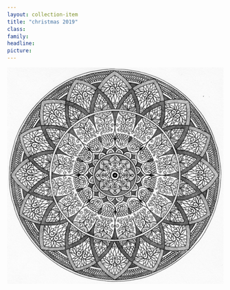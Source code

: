 ```yaml
---
layout: collection-item
title: "christmas 2019"
class:	
family:
headline:
picture:
---
```


[![mandala-christmas2019](/assets/img/mandalas/mandala-christmas2019-1200w.jpg)](/assets/img/mandalas/mandala-christmas2019-1200w.jpg)
